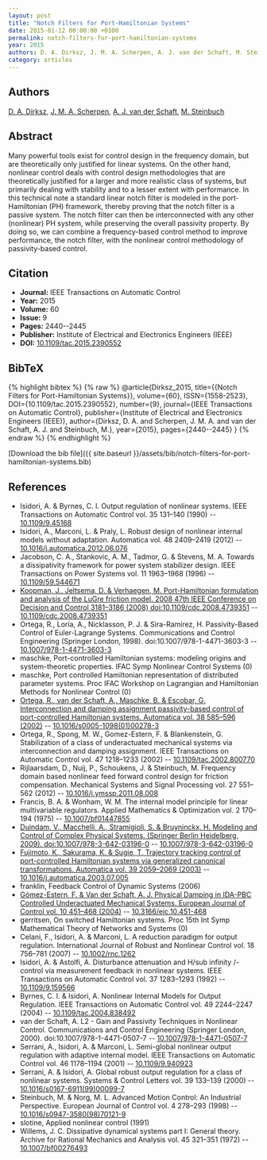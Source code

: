 ```yaml
---
layout: post
title: "Notch Filters for Port-Hamiltonian Systems"
date: 2015-01-12 00:00:00 +0100
permalink: notch-filters-for-port-hamiltonian-systems
year: 2015
authors: D. A. Dirksz, J. M. A. Scherpen, A. J. van der Schaft, M. Steinbuch
category: articles
---
```

 
## Authors
[D. A. Dirksz](authors/daniel-a-dirksz), [J. M. A. Scherpen](authors/jacquelien-m-a-scherpen), [A. J. van der Schaft](authors/arjan-van-der-schaft), [M. Steinbuch](authors/maarten-steinbuch)
 
## Abstract
Many powerful tools exist for control design in the frequency domain, but are theoretically only justified for linear systems. On the other hand, nonlinear control deals with control design methodologies that are theoretically justified for a larger and more realistic class of systems, but primarily dealing with stability and to a lesser extent with performance. In this technical note a standard linear notch filter is modeled in the port-Hamiltonian (PH) framework, thereby proving that the notch filter is a passive system. The notch filter can then be interconnected with any other (nonlinear) PH system, while preserving the overall passivity property. By doing so, we can combine a frequency-based control method to improve performance, the notch filter, with the nonlinear control methodology of passivity-based control.
 
## Citation
- **Journal:** IEEE Transactions on Automatic Control
- **Year:** 2015
- **Volume:** 60
- **Issue:** 9
- **Pages:** 2440--2445
- **Publisher:** Institute of Electrical and Electronics Engineers (IEEE)
- **DOI:** [10.1109/tac.2015.2390552](https://doi.org/10.1109/tac.2015.2390552)
 
## BibTeX
{% highlight bibtex %}
{% raw %}
@article{Dirksz_2015,
  title={{Notch Filters for Port-Hamiltonian Systems}},
  volume={60},
  ISSN={1558-2523},
  DOI={10.1109/tac.2015.2390552},
  number={9},
  journal={IEEE Transactions on Automatic Control},
  publisher={Institute of Electrical and Electronics Engineers (IEEE)},
  author={Dirksz, D. A. and Scherpen, J. M. A. and van der Schaft, A. J. and Steinbuch, M.},
  year={2015},
  pages={2440--2445}
}
{% endraw %}
{% endhighlight %}
 
[Download the bib file]({{ site.baseurl }}/assets/bib/notch-filters-for-port-hamiltonian-systems.bib)
 
## References
- Isidori, A. & Byrnes, C. I. Output regulation of nonlinear systems. IEEE Transactions on Automatic Control vol. 35 131–140 (1990) -- [10.1109/9.45168](https://doi.org/10.1109/9.45168)
- Isidori, A., Marconi, L. & Praly, L. Robust design of nonlinear internal models without adaptation. Automatica vol. 48 2409–2419 (2012) -- [10.1016/j.automatica.2012.06.076](https://doi.org/10.1016/j.automatica.2012.06.076)
- Jacobson, C. A., Stankovic, A. M., Tadmor, G. & Stevens, M. A. Towards a dissipativity framework for power system stabilizer design. IEEE Transactions on Power Systems vol. 11 1963–1968 (1996) -- [10.1109/59.544671](https://doi.org/10.1109/59.544671)
- [Koopman, J., Jeltsema, D. & Verhaegen, M. Port-Hamiltonian formulation and analysis of the LuGre friction model. 2008 47th IEEE Conference on Decision and Control 3181–3186 (2008) doi:10.1109/cdc.2008.4739351](port-hamiltonian-formulation-and-analysis-of-the-lugre-friction-model) -- [10.1109/cdc.2008.4739351](https://doi.org/10.1109/cdc.2008.4739351)
- Ortega, R., Loría, A., Nicklasson, P. J. & Sira-Ramírez, H. Passivity-Based Control of Euler-Lagrange Systems. Communications and Control Engineering (Springer London, 1998). doi:10.1007/978-1-4471-3603-3 -- [10.1007/978-1-4471-3603-3](https://doi.org/10.1007/978-1-4471-3603-3)
- maschke, Port-controlled Hamiltonian systems: modeling origins and system-theoretic properties. IFAC Symp Nonlinear Control Systems (0)
- maschke, Port controlled Hamiltonian representation of distributed parameter systems. Proc IFAC Workshop on Lagrangian and Hamiltonian Methods for Nonlinear Control (0)
- [Ortega, R., van der Schaft, A., Maschke, B. & Escobar, G. Interconnection and damping assignment passivity-based control of port-controlled Hamiltonian systems. Automatica vol. 38 585–596 (2002)](interconnection-and-damping-assignment-passivity-based-control-of-port-controlled-hamiltonian-systems) -- [10.1016/s0005-1098(01)00278-3](https://doi.org/10.1016/s0005-1098(01)00278-3)
- Ortega, R., Spong, M. W., Gomez-Estern, F. & Blankenstein, G. Stabilization of a class of underactuated mechanical systems via interconnection and damping assignment. IEEE Transactions on Automatic Control vol. 47 1218–1233 (2002) -- [10.1109/tac.2002.800770](https://doi.org/10.1109/tac.2002.800770)
- Rijlaarsdam, D., Nuij, P., Schoukens, J. & Steinbuch, M. Frequency domain based nonlinear feed forward control design for friction compensation. Mechanical Systems and Signal Processing vol. 27 551–562 (2012) -- [10.1016/j.ymssp.2011.08.008](https://doi.org/10.1016/j.ymssp.2011.08.008)
- Francis, B. A. & Wonham, W. M. The internal model principle for linear multivariable regulators. Applied Mathematics &amp; Optimization vol. 2 170–194 (1975) -- [10.1007/bf01447855](https://doi.org/10.1007/bf01447855)
- [Duindam, V., Macchelli, A., Stramigioli, S. & Bruyninckx, H. Modeling and Control of Complex Physical Systems. (Springer Berlin Heidelberg, 2009). doi:10.1007/978-3-642-03196-0](modeling-and-control-of-complex-physical-systems) -- [10.1007/978-3-642-03196-0](https://doi.org/10.1007/978-3-642-03196-0)
- [Fujimoto, K., Sakurama, K. & Sugie, T. Trajectory tracking control of port-controlled Hamiltonian systems via generalized canonical transformations. Automatica vol. 39 2059–2069 (2003)](trajectory-tracking-control-of-port-controlled-hamiltonian-systems-via-generalized-canonical-transformations) -- [10.1016/j.automatica.2003.07.005](https://doi.org/10.1016/j.automatica.2003.07.005)
- franklin, Feedback Control of Dynamic Systems (2006)
- [Gómez-Estern, F. & Van der Schaft, A. J. Physical Damping in IDA-PBC Controlled Underactuated Mechanical Systems. European Journal of Control vol. 10 451–468 (2004)](physical-damping-in-ida-pbc-controlled-underactuated-mechanical-systems) -- [10.3166/ejc.10.451-468](https://doi.org/10.3166/ejc.10.451-468)
- gerritsen, On switched Hamiltonian systems. Proc 15th Int Symp Mathematical Theory of Networks and Systems (0)
- Celani, F., Isidori, A. & Marconi, L. A reduction paradigm for output regulation. International Journal of Robust and Nonlinear Control vol. 18 756–781 (2007) -- [10.1002/rnc.1262](https://doi.org/10.1002/rnc.1262)
- Isidori, A. & Astolfi, A. Disturbance attenuation and H/sub infinity /-control via measurement feedback in nonlinear systems. IEEE Transactions on Automatic Control vol. 37 1283–1293 (1992) -- [10.1109/9.159566](https://doi.org/10.1109/9.159566)
- Byrnes, C. I. & Isidori, A. Nonlinear Internal Models for Output Regulation. IEEE Transactions on Automatic Control vol. 49 2244–2247 (2004) -- [10.1109/tac.2004.838492](https://doi.org/10.1109/tac.2004.838492)
- van der Schaft, A. L2 - Gain and Passivity Techniques in Nonlinear Control. Communications and Control Engineering (Springer London, 2000). doi:10.1007/978-1-4471-0507-7 -- [10.1007/978-1-4471-0507-7](https://doi.org/10.1007/978-1-4471-0507-7)
- Serrani, A., Isidori, A. & Marconi, L. Semi-global nonlinear output regulation with adaptive internal model. IEEE Transactions on Automatic Control vol. 46 1178–1194 (2001) -- [10.1109/9.940923](https://doi.org/10.1109/9.940923)
- Serrani, A. & Isidori, A. Global robust output regulation for a class of nonlinear systems. Systems &amp; Control Letters vol. 39 133–139 (2000) -- [10.1016/s0167-6911(99)00099-7](https://doi.org/10.1016/s0167-6911(99)00099-7)
- Steinbuch, M. & Norg, M. L. Advanced Motion Control: An Industrial Perspective. European Journal of Control vol. 4 278–293 (1998) -- [10.1016/s0947-3580(98)70121-9](https://doi.org/10.1016/s0947-3580(98)70121-9)
- slotine, Applied nonlinear control (1991)
- Willems, J. C. Dissipative dynamical systems part I: General theory. Archive for Rational Mechanics and Analysis vol. 45 321–351 (1972) -- [10.1007/bf00276493](https://doi.org/10.1007/bf00276493)

